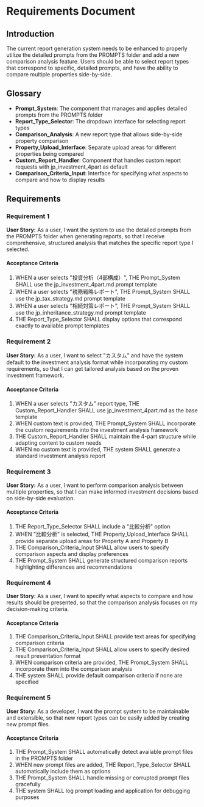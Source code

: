 # Requirements Document

## Introduction

The current report generation system needs to be enhanced to properly utilize the detailed prompts from the PROMPTS folder and add a new comparison analysis feature. Users should be able to select report types that correspond to specific, detailed prompts, and have the ability to compare multiple properties side-by-side.

## Glossary

- **Prompt_System**: The component that manages and applies detailed prompts from the PROMPTS folder
- **Report_Type_Selector**: The dropdown interface for selecting report types
- **Comparison_Analysis**: A new report type that allows side-by-side property comparison
- **Property_Upload_Interface**: Separate upload areas for different properties being compared
- **Custom_Report_Handler**: Component that handles custom report requests with jp_investment_4part as default
- **Comparison_Criteria_Input**: Interface for specifying what aspects to compare and how to display results

## Requirements

### Requirement 1

**User Story:** As a user, I want the system to use the detailed prompts from the PROMPTS folder when generating reports, so that I receive comprehensive, structured analysis that matches the specific report type I selected.

#### Acceptance Criteria

1. WHEN a user selects "投資分析（4部構成）", THE Prompt_System SHALL use the jp_investment_4part.md prompt template
2. WHEN a user selects "税務戦略レポート", THE Prompt_System SHALL use the jp_tax_strategy.md prompt template  
3. WHEN a user selects "相続対策レポート", THE Prompt_System SHALL use the jp_inheritance_strategy.md prompt template
4. THE Report_Type_Selector SHALL display options that correspond exactly to available prompt templates

### Requirement 2

**User Story:** As a user, I want to select "カスタム" and have the system default to the investment analysis format while incorporating my custom requirements, so that I can get tailored analysis based on the proven investment framework.

#### Acceptance Criteria

1. WHEN a user selects "カスタム" report type, THE Custom_Report_Handler SHALL use jp_investment_4part.md as the base template
2. WHEN custom text is provided, THE Prompt_System SHALL incorporate the custom requirements into the investment analysis framework
3. THE Custom_Report_Handler SHALL maintain the 4-part structure while adapting content to custom needs
4. WHEN no custom text is provided, THE system SHALL generate a standard investment analysis report

### Requirement 3

**User Story:** As a user, I want to perform comparison analysis between multiple properties, so that I can make informed investment decisions based on side-by-side evaluation.

#### Acceptance Criteria

1. THE Report_Type_Selector SHALL include a "比較分析" option
2. WHEN "比較分析" is selected, THE Property_Upload_Interface SHALL provide separate upload areas for Property A and Property B
3. THE Comparison_Criteria_Input SHALL allow users to specify comparison aspects and display preferences
4. THE Prompt_System SHALL generate structured comparison reports highlighting differences and recommendations

### Requirement 4

**User Story:** As a user, I want to specify what aspects to compare and how results should be presented, so that the comparison analysis focuses on my decision-making criteria.

#### Acceptance Criteria

1. THE Comparison_Criteria_Input SHALL provide text areas for specifying comparison criteria
2. THE Comparison_Criteria_Input SHALL allow users to specify desired result presentation format
3. WHEN comparison criteria are provided, THE Prompt_System SHALL incorporate them into the comparison analysis
4. THE system SHALL provide default comparison criteria if none are specified

### Requirement 5

**User Story:** As a developer, I want the prompt system to be maintainable and extensible, so that new report types can be easily added by creating new prompt files.

#### Acceptance Criteria

1. THE Prompt_System SHALL automatically detect available prompt files in the PROMPTS folder
2. WHEN new prompt files are added, THE Report_Type_Selector SHALL automatically include them as options
3. THE Prompt_System SHALL handle missing or corrupted prompt files gracefully
4. THE system SHALL log prompt loading and application for debugging purposes